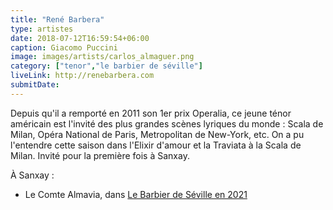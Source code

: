 ```yaml
---
title: "René Barbera"
type: artistes
date: 2018-07-12T16:59:54+06:00
caption: Giacomo Puccini
image: images/artists/carlos_almaguer.png
category: ["tenor","le barbier de séville"]
liveLink: http://renebarbera.com
submitDate: 
---
```


Depuis qu'il a remporté en 2011 son 1er prix Operalia, ce jeune ténor américain est l'invité des plus grandes scènes lyriques du monde : Scala de Milan, Opéra National de Paris, Metropolitan de New-York, etc. On a pu l'entendre cette saison dans l'Elixir d'amour et la Traviata à la Scala de Milan. Invité pour la première fois à Sanxay.



À Sanxay :
- Le Comte Almavia, dans [Le Barbier de Séville en 2021]()

